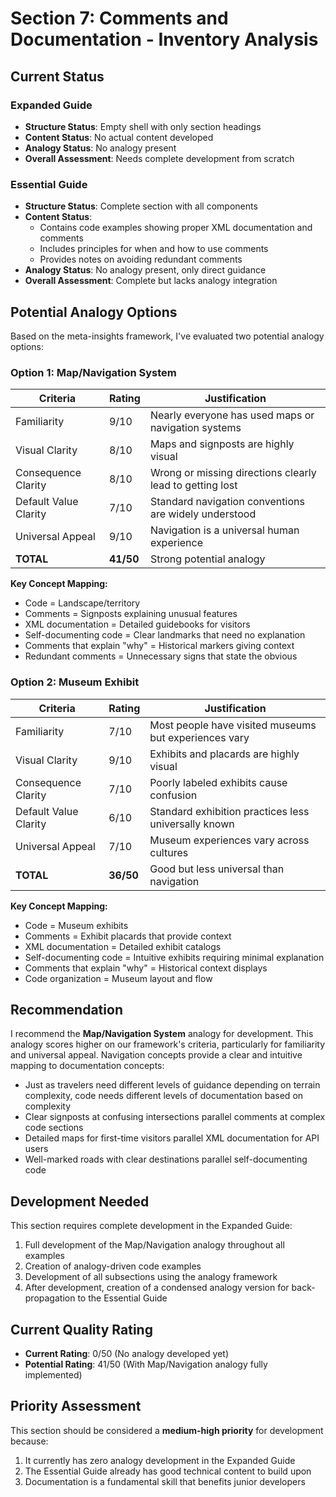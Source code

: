 # Section 7: Comments and Documentation - Inventory Analysis

## Current Status

### Expanded Guide
- **Structure Status**: Empty shell with only section headings
- **Content Status**: No actual content developed
- **Analogy Status**: No analogy present
- **Overall Assessment**: Needs complete development from scratch

### Essential Guide
- **Structure Status**: Complete section with all components
- **Content Status**: 
  - Contains code examples showing proper XML documentation and comments
  - Includes principles for when and how to use comments
  - Provides notes on avoiding redundant comments
- **Analogy Status**: No analogy present, only direct guidance
- **Overall Assessment**: Complete but lacks analogy integration

## Potential Analogy Options

Based on the meta-insights framework, I've evaluated two potential analogy options:

### Option 1: Map/Navigation System
| Criteria | Rating | Justification |
|----------|--------|---------------|
| Familiarity | 9/10 | Nearly everyone has used maps or navigation systems |
| Visual Clarity | 8/10 | Maps and signposts are highly visual |
| Consequence Clarity | 8/10 | Wrong or missing directions clearly lead to getting lost |
| Default Value Clarity | 7/10 | Standard navigation conventions are widely understood |
| Universal Appeal | 9/10 | Navigation is a universal human experience |
| **TOTAL** | **41/50** | Strong potential analogy |

**Key Concept Mapping:**
- Code = Landscape/territory
- Comments = Signposts explaining unusual features
- XML documentation = Detailed guidebooks for visitors
- Self-documenting code = Clear landmarks that need no explanation
- Comments that explain "why" = Historical markers giving context
- Redundant comments = Unnecessary signs that state the obvious

### Option 2: Museum Exhibit
| Criteria | Rating | Justification |
|----------|--------|---------------|
| Familiarity | 7/10 | Most people have visited museums but experiences vary |
| Visual Clarity | 9/10 | Exhibits and placards are highly visual |
| Consequence Clarity | 7/10 | Poorly labeled exhibits cause confusion |
| Default Value Clarity | 6/10 | Standard exhibition practices less universally known |
| Universal Appeal | 7/10 | Museum experiences vary across cultures |
| **TOTAL** | **36/50** | Good but less universal than navigation |

**Key Concept Mapping:**
- Code = Museum exhibits
- Comments = Exhibit placards that provide context
- XML documentation = Detailed exhibit catalogs
- Self-documenting code = Intuitive exhibits requiring minimal explanation
- Comments that explain "why" = Historical context displays
- Code organization = Museum layout and flow

## Recommendation

I recommend the **Map/Navigation System** analogy for development. This analogy scores higher on our framework's criteria, particularly for familiarity and universal appeal. Navigation concepts provide a clear and intuitive mapping to documentation concepts:

- Just as travelers need different levels of guidance depending on terrain complexity, code needs different levels of documentation based on complexity
- Clear signposts at confusing intersections parallel comments at complex code sections
- Detailed maps for first-time visitors parallel XML documentation for API users
- Well-marked roads with clear destinations parallel self-documenting code

## Development Needed

This section requires complete development in the Expanded Guide:
1. Full development of the Map/Navigation analogy throughout all examples
2. Creation of analogy-driven code examples
3. Development of all subsections using the analogy framework
4. After development, creation of a condensed analogy version for back-propagation to the Essential Guide

## Current Quality Rating
- **Current Rating**: 0/50 (No analogy developed yet)
- **Potential Rating**: 41/50 (With Map/Navigation analogy fully implemented)

## Priority Assessment
This section should be considered a **medium-high priority** for development because:
1. It currently has zero analogy development in the Expanded Guide
2. The Essential Guide already has good technical content to build upon
3. Documentation is a fundamental skill that benefits junior developers